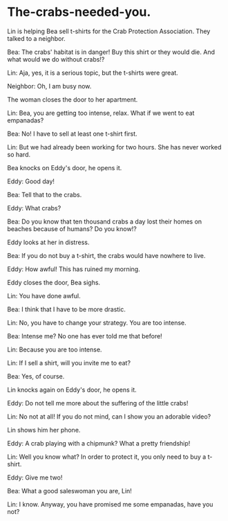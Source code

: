 # The-crabs-needed-you.

Lin is helping Bea sell t-shirts for the Crab Protection Association. They talked to a neighbor.

Bea: The crabs' habitat is in danger! Buy this shirt or they would die. And what would we do without crabs!?

Lin: Aja, yes, it is a serious topic, but the t-shirts were great.

Neighbor: Oh, I am busy now.

The woman closes the door to her apartment.

Lin: Bea, you are getting too intense, relax. What if we went to eat empanadas?

Bea: No! I have to sell at least one t-shirt first.

Lin: But we had already been working for two hours. She has never worked so hard.

Bea knocks on Eddy's door, he opens it.

Eddy: Good day!

Bea: Tell that to the crabs.

Eddy: What crabs?

Bea: Do you know that ten thousand crabs a day lost their homes on beaches because of humans? Do you know!?

Eddy looks at her in distress.

Bea: If you do not buy a t-shirt, the crabs would have nowhere to live.

Eddy: How awful! This has ruined my morning.

Eddy closes the door, Bea sighs.

Lin: You have done awful.

Bea: I think that I have to be more drastic.

Lin: No, you have to change your strategy. You are too intense.

Bea: Intense me? No one has ever told me that before!

Lin: Because you are too intense.

Lin: If I sell a shirt, will you invite me to eat?

Bea: Yes, of course.

Lin knocks again on Eddy's door, he opens it.

Eddy: Do not tell me more about the suffering of the little crabs!

Lin: No not at all! If you do not mind, can I show you an adorable video?

Lin shows him her phone.

Eddy: A crab playing with a chipmunk? What a pretty friendship!

Lin: Well you know what? In order to protect it, you only need to buy a t-shirt.

Eddy: Give me two!

Bea: What a good saleswoman you are, Lin!

Lin: I know. Anyway, you have promised me some empanadas, have you not?
